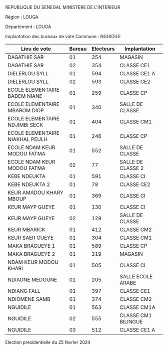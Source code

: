 REPUBLIQUE DU SENEGAL MINISTERE DE L'INTERIEUR

Région : LOUGA

Département : LOUGA

Implantation des bureaux de vote Commune : NGUIDILE

| Lieu de vote | Bureau | Electeurs | Implantation |
| - | - | - | - |
| DAGATHIE SAR | 01 | 354 | MAGASIN |
| DAGATHIE SAR | 02 | 354 | CLASSE CE1 |
| DIELERLOU SYLL | 01 | 594 | CLASSE CE1 A |
| DIELERLOU SYLL | 02 | 593 | CLASSE CE2 |
| ECOLE ELEMENTAIRE BADEM NIANE | 01 | 259 | CLASSE CP |
| ECOLE ELEMENTAIRE MBAROM DIOP | 01 | 340 | SALLE DE CLASSE |
| ECOLE ELEMENTAIRE NDJIMBI SECK | 01 | 404 | CLASSE CM1 |
| ECOLE ELEMENTAIRE NIAKHAL PEULH | 01 | 246 | CLASSE CP |
| ECOLE NDAM KEUR MODOU FATMA | 01 | 552 | SALLE DE CLASSE |
| ECOLE NDAM KEUR MODOU FATMA | 02 | 77 | SALLE DE CLASSE 2 |
| KEBE NDEUKTA | 01 | 591 | CLASSE CI |
| KEBE NDEUKTA 2 | 01 | 78 | CLASSE CE2 |
| KEUR AMADOU KHARY MBOUP | 01 | 369 | CLASSE CI |
| KEUR MAYP GUEYE | 01 | 130 | CLASSE CI |
| KEUR MAYP GUEYE | 02 | 129 | SALLE DE CLASSE |
| KEUR MBARICK | 01 | 412 | CLASSE CM2 |
| KEUR SAER GUEYE | 01 | 304 | CLASSE CM1 |
| MAKA BRAGUEYE 1 | 01 | 589 | CLASSE CP |
| MAKA BRAGUEYE 2 | 01 | 219 | MAGASIN |
| NDAM KEUR MODOU KHARI | 01 | 505 | CLASSE CI |
| NDIAGNE MEDOUNE | 01 | 205 | SALLE ECOLE ARABE |
| NDIANG FALL | 01 | 397 | CLASSE CE1 |
| NDIOMENE SAMB | 01 | 374 | CLASSE CM2 |
| NGUIDILE | 01 | 563 | CLASSE CM1A |
| NGUIDILE | 02 | 555 | CLASSE CM1 BILINGUE |
| NGUIDILE | 03 | 512 | CLASSE CE1 A |

<!-- PageNumber="19/26" -->

Election présidentielle du 25 février 2024
